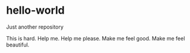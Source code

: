 # hello-world
Just another repository

This is hard. 
Help me.
Help me please. 
Make me feel good.
Make me feel beautiful.
